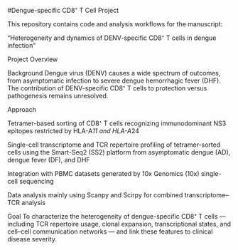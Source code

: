 #Dengue-specific CD8⁺ T Cell Project

This repository contains code and analysis workflows for the manuscript:

“Heterogeneity and dynamics of DENV-specific CD8⁺ T cells in dengue infection”

Project Overview

Background
Dengue virus (DENV) causes a wide spectrum of outcomes, from asymptomatic infection to severe dengue hemorrhagic fever (DHF). The contribution of DENV-specific CD8⁺ T cells to protection versus pathogenesis remains unresolved.


Approach

Tetramer-based sorting of CD8⁺ T cells recognizing immunodominant NS3 epitopes restricted by HLA-A*11 and HLA-A*24

Single-cell transcriptome and TCR repertoire profiling of tetramer-sorted cells using the Smart-Seq2 (SS2) platform from asymptomatic dengue (AD), dengue fever (DF), and DHF

Integration with PBMC datasets generated by 10x Genomics (10x) single-cell sequencing

Data analysis mainly using Scanpy and Scirpy for combined transcriptome–TCR analysis


Goal
To characterize the heterogeneity of dengue-specific CD8⁺ T cells — including TCR repertoire usage, clonal expansion, transcriptional states, and cell–cell communication networks — and link these features to clinical disease severity.
